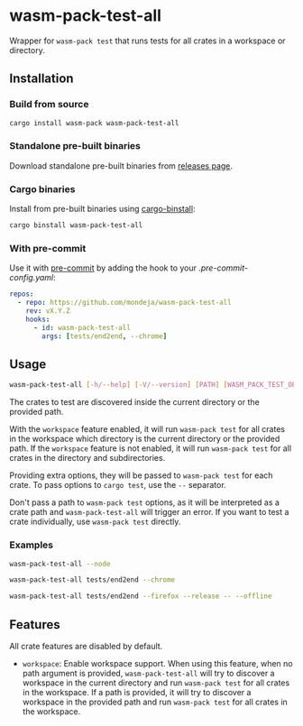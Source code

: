 # wasm-pack-test-all

Wrapper for `wasm-pack test` that runs tests for all crates in a workspace or
directory.

## Installation

### Build from source

```sh
cargo install wasm-pack wasm-pack-test-all
```

### Standalone pre-built binaries

Download standalone pre-built binaries from [releases page].

### Cargo binaries

Install from pre-built binaries using [cargo-binstall]:

```sh
cargo binstall wasm-pack-test-all
```

### With pre-commit

Use it with [pre-commit] by adding the hook to your _.pre-commit-config.yaml_:

```yaml
repos:
  - repo: https://github.com/mondeja/wasm-pack-test-all
    rev: vX.Y.Z
    hooks:
      - id: wasm-pack-test-all
        args: [tests/end2end, --chrome]
```

## Usage

<!-- markdownlint-disable MD013 -->

```sh
wasm-pack-test-all [-h/--help] [-V/--version] [PATH] [WASM_PACK_TEST_OPTIONS] [-- CARGO_TEST_OPTIONS]
```

<!-- markdownlint-enable MD013 -->

The crates to test are discovered inside the current directory or the provided
path.

With the `workspace` feature enabled, it will run `wasm-pack test` for all crates
in the workspace which directory is the current directory or the provided path.
If the `workspace` feature is not enabled, it will run `wasm-pack test` for all
crates in the directory and subdirectories.

Providing extra options, they will be passed to `wasm-pack test` for each crate.
To pass options to `cargo test`, use the `--` separator.

Don't pass a path to `wasm-pack test` options, as it will be interpreted as a
crate path and `wasm-pack-test-all` will trigger an error. If you want to test
a crate individually, use `wasm-pack test` directly.

### Examples

```sh
wasm-pack-test-all --node
```

```sh
wasm-pack-test-all tests/end2end --chrome
```

```sh
wasm-pack-test-all tests/end2end --firefox --release -- --offline
```

## Features

All crate features are disabled by default.

- `workspace`: Enable workspace support. When using this feature, when no path
  argument is provided, `wasm-pack-test-all` will try to discover a workspace
  in the current directory and run `wasm-pack test` for all crates in the
  workspace. If a path is provided, it will try to discover a workspace in the
  provided path and run `wasm-pack test` for all crates in the workspace.

[cargo-binstall]: https://github.com/cargo-bins/cargo-binstall
[pre-commit]: https://pre-commit.com
[releases page]: https://github.com/mondeja/wasm-pack-test-all/releases
